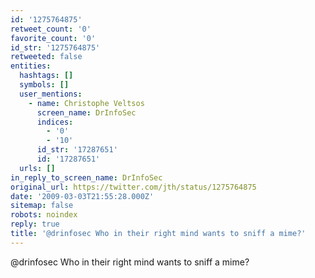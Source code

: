```yaml
---
id: '1275764875'
retweet_count: '0'
favorite_count: '0'
id_str: '1275764875'
retweeted: false
entities:
  hashtags: []
  symbols: []
  user_mentions:
    - name: Christophe Veltsos
      screen_name: DrInfoSec
      indices:
        - '0'
        - '10'
      id_str: '17287651'
      id: '17287651'
  urls: []
in_reply_to_screen_name: DrInfoSec
original_url: https://twitter.com/jth/status/1275764875
date: '2009-03-03T21:55:28.000Z'
sitemap: false
robots: noindex
reply: true
title: '@drinfosec Who in their right mind wants to sniff a mime?'
---
```


@drinfosec Who in their right mind wants to sniff a mime?